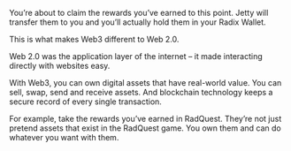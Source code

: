 You’re about to claim the rewards you’ve earned to this point. Jetty will transfer them to you and you’ll actually hold them in your Radix Wallet.

This is what makes Web3 different to Web 2.0.

Web 2.0 was the application layer of the internet – it made interacting directly with websites easy.

With Web3, you can own digital assets that have real-world value. You can sell, swap, send and receive assets. And blockchain technology keeps a secure record of every single transaction.

For example, take the rewards you’ve earned in RadQuest. They’re not just pretend assets that exist in the RadQuest game. You own them and can do whatever you want with them.
